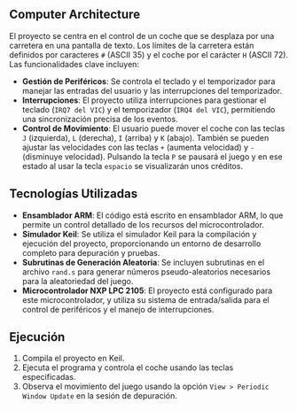## Computer Architecture

El proyecto se centra en el control de un coche que se desplaza por una carretera en una pantalla de texto. Los límites de la carretera están definidos por caracteres `#` (ASCII 35) y el coche por el carácter `H` (ASCII 72). Las funcionalidades clave incluyen:

- **Gestión de Periféricos**: Se controla el teclado y el temporizador para manejar las entradas del usuario y las interrupciones del temporizador.
- **Interrupciones**: El proyecto utiliza interrupciones para gestionar el teclado (`IRQ7 del VIC`) y el temporizador (`IRQ4 del VIC`), permitiendo una sincronización precisa de los eventos.
- **Control de Movimiento**: El usuario puede mover el coche con las teclas `J` (izquierda), `L` (derecha), `I` (arriba) y `K` (abajo). También se pueden ajustar las velocidades con las teclas `+` (aumenta velocidad) y `-` (disminuye velocidad). Pulsando la tecla `P` se pausará el juego y en ese estado al usar la tecla `espacio` se visualizarán unos créditos.

## Tecnologías Utilizadas

- **Ensamblador ARM**: El código está escrito en ensamblador ARM, lo que permite un control detallado de los recursos del microcontrolador.
- **Simulador Keil**: Se utiliza el simulador Keil para la compilación y ejecución del proyecto, proporcionando un entorno de desarrollo completo para depuración y pruebas.
- **Subrutinas de Generación Aleatoria**: Se incluyen subrutinas en el archivo `rand.s` para generar números pseudo-aleatorios necesarios para la aleatoriedad del juego.
- **Microcontrolador NXP LPC 2105**: El proyecto está configurado para este microcontrolador, y utiliza su sistema de entrada/salida para el control de periféricos y el manejo de interrupciones.

## Ejecución

1. Compila el proyecto en Keil.
2. Ejecuta el programa y controla el coche usando las teclas especificadas.
3. Observa el movimiento del juego usando la opción `View > Periodic Window Update` en la sesión de depuración.


